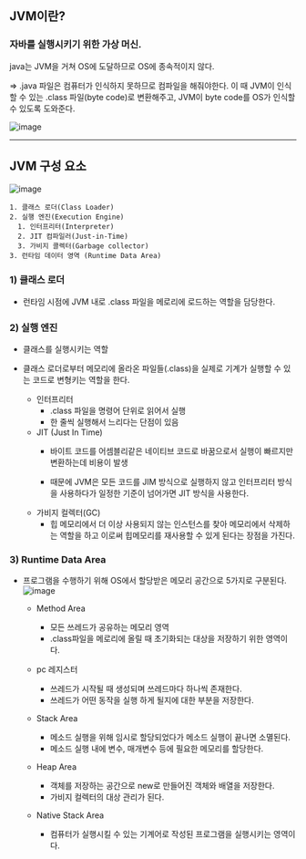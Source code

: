 ## JVM이란?
### 자바를 실행시키기 위한 가상 머신.  
java는 JVM을 거쳐 OS에 도달하므로 OS에 종속적이지 않다.  

 

=> .java 파일은 컴퓨터가 인식하지 못하므로 컴파일을 해줘야한다.
이 때 JVM이 인식할 수 있는 .class 파일(byte code)로 변환해주고, JVM이 byte code를 OS가 인식할 수 있도록 도와준다.  

![image](https://user-images.githubusercontent.com/108853290/200352311-331232cc-2312-4263-8f02-85dc7696132d.png)

------------------------------------------------
 
## JVM 구성 요소

![image](https://user-images.githubusercontent.com/108853290/200353384-c4903432-3b61-49e2-998f-cef4d9b7794a.png)

  
    1. 클래스 로더(Class Loader)
    2. 실행 엔진(Execution Engine)
      1. 인터프리터(Interpreter)
      2. JIT 컴파일러(Just-in-Time)
      3. 가비지 콜렉터(Garbage collector)
    3. 런타임 데이터 영역 (Runtime Data Area)
 

### 1) 클래스 로더 
- 런타임 시점에 JVM 내로 .class 파일을 메로리에 로드하는 역할을 담당한다.  
 

### 2) 실행 엔진
- 클래스를 실행시키는 역할
- 클래스 로더로부터 메모리에 올라온 파일들(.class)을 실제로 기계가 실행할 수 있는 코드로 변형키는 역할을 한다.

     - 인터프리터   
        - .class 파일을 명령어 단위로 읽어서 실행
        - 한 줄씩 실행해서 느리다는 단점이 있음
     - JIT (Just In Time)
        - 바이트 코드를 어셈블리같은 네이티브 코드로 바꿈으로서 실행이 빠르지만 변환하는데 비용이 발생

        - 때문에 JVM은 모든 코드를 JIM 방식으로 실행하지 않고 인터프리터 방식을 사용하다가 일정한 기준이 넘어가면 JIT 방식을 사용한다.
     - 가비지 컬렉터(GC)
        - 힙 메모리에서 더 이상 사용되지 않는 인스턴스를 찾아 메모리에서 삭제하는 역할을 하고 이로써 힙메모리를 재사용할 수 있게 된다는 장점을 가진다.
   
     

### 3) Runtime Data Area
- 프로그램을 수행하기 위해 OS에서 할당받은 메모리 공간으로 5가지로 구분된다.
  ![image](https://user-images.githubusercontent.com/108853290/200353460-e6387ba4-1ed2-48b6-81bf-6eca74a756f4.png)
  

  - Method Area
    - 모든 쓰레드가 공유하는 메모리 영역
    - .class파일을 메로리에 올릴 때 초기화되는 대상을 저장하기 위한 영역이다.

  - pc 레지스터
    - 쓰레드가 시작될 때 생성되며 쓰레드마다 하나씩 존재한다.
    - 쓰레드가 어떤 동작을 실행 하게 될지에 대한 부분을 저장한다.

  - Stack Area
    - 메소드 실행을 위해 임시로 할당되었다가 메소드 실행이 끝나면 소멸된다.
    - 메소드 실행 내에 변수, 매개변수 등에 필요한 메모리를 할당한다.

  - Heap Area
    - 객체를 저장하는 공간으로 new로 만들어진 객체와 배열을 저장한다.
    - 가비지 컬렉터의 대상 관리가 된다.

  - Native Stack Area
    - 컴퓨터가 실행시킬 수 있는 기계어로 작성된 프로그램을 실행시키는 영역이다.
